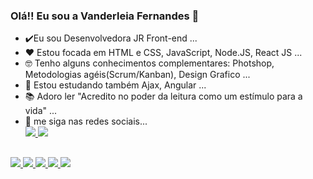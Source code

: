 ### Olá!! Eu sou a Vanderleia Fernandes 👋



- ✔️Eu sou Desenvolvedora JR Front-end ...
- ❤️ Estou focada em HTML e CSS, JavaScript, Node.JS, React JS ...
- 🤓 Tenho alguns conhecimentos complementares: Photshop, Metodologias agéis(Scrum/Kanban), Design Grafico ...
- 💯 Estou estudando também Ajax, Angular ...
- 📚 Adoro ler "Acredito no poder da leitura como um estímulo para a vida" ...
- 🔆 me siga  nas redes sociais... <div>
 <a href="https://www.facebook.com/vanderleia.fernandesdeoliveira.3"><img src="https://img.shields.io/badge/Facebook-1877F2?style=for-the-badge&logo=facebook&logoColor=white">
  <a href="https://www.linkedin.com/in/vanderleia-fernandes-326336ba"><img src="https://img.shields.io/badge/LinkedIn-0077B5?style=for-the-badge&logo=linkedin&logoColor=white">
 </div>


##
<div>
   <img src="https://img.shields.io/badge/HTML5-E34F26?style=for-the-badge&logo=html5&logoColor=white">
   <img src="https://img.shields.io/badge/CSS3-1572B6?style=for-the-badge&logo=css3&logoColor=white">
   <img src="https://img.shields.io/badge/JavaScript-F7DF1E?style=for-the-badge&logo=javascript&logoColor=black">
   <img src="https://img.shields.io/badge/Angular-DD0031?style=for-the-badge&logo=angular&logoColor=white">
   <img src="https://img.shields.io/badge/React_Native-20232A?style=for-the-badge&logo=react&logoColor=61DAFB">
    </div>



   
 
 
 
 

 
  
 

  
  
  


